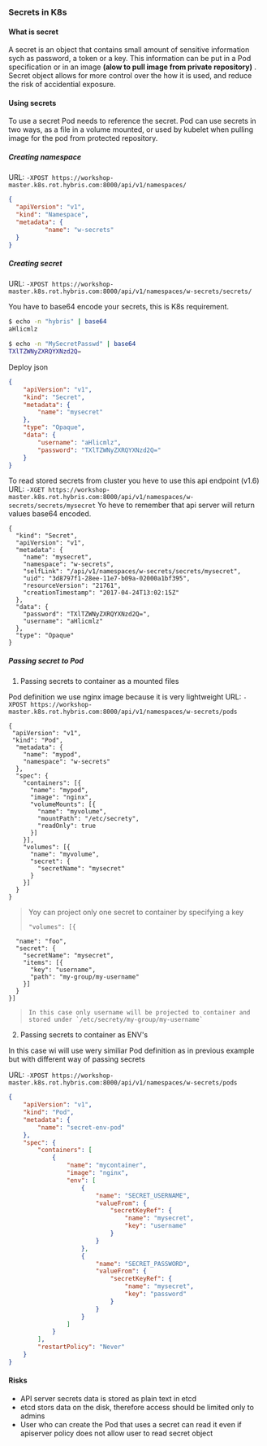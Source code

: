 ### Secrets in K8s  

#### What is secret
A secret is an object that contains small amount of sensitive information sych as password, a token or a key. This information can be put in a Pod specification or in  an image **(alow to pull image from private repository)** . Secret object allows for more control over the how it is used, and reduce the risk of accidential exposure.

#### Using secrets
To use a secret Pod needs to reference the secret. Pod can use secrets in two ways, as a file in a volume mounted, or used by kubelet when pulling image for the pod from protected repository.


##### Creating namespace
URL: `-XPOST https://workshop-master.k8s.rot.hybris.com:8000/api/v1/namespaces/`

```json
{
  "apiVersion": "v1",
  "kind": "Namespace",
  "metadata": {
          "name": "w-secrets"
  }
}
```

##### Creating secret
URL: `-XPOST https://workshop-master.k8s.rot.hybris.com:8000/api/v1/namespaces/w-secrets/secrets/`

You have to base64 encode your secrets, this is K8s requirement.  

```bash
$ echo -n "hybris" | base64
aHlicmlz

$ echo -n "MySecretPasswd" | base64
TXlTZWNyZXRQYXNzd2Q=
```

Deploy json  

```json
{
	"apiVersion": "v1",
	"kind": "Secret",
	"metadata": {
		"name": "mysecret"
	},
	"type": "Opaque",
	"data": {
		"username": "aHlicmlz",
		"password": "TXlTZWNyZXRQYXNzd2Q="
	}
}
```
To read stored secrets from cluster you heve to use this api endpoint (v1.6)
URL: `-XGET https://workshop-master.k8s.rot.hybris.com:8000/api/v1/namespaces/w-secrets/secrets/mysecret`
Yo heve to remember that api server will return values base64 encoded.

```
{
  "kind": "Secret",
  "apiVersion": "v1",
  "metadata": {
    "name": "mysecret",
    "namespace": "w-secrets",
    "selfLink": "/api/v1/namespaces/w-secrets/secrets/mysecret",
    "uid": "3d8797f1-28ee-11e7-b09a-02000a1bf395",
    "resourceVersion": "21761",
    "creationTimestamp": "2017-04-24T13:02:15Z"
  },
  "data": {
    "password": "TXlTZWNyZXRQYXNzd2Q=",
    "username": "aHlicmlz"
  },
  "type": "Opaque"
}
```

##### Passing secret to Pod

1. Passing secrets to container as a mounted files

Pod definition we use nginx image because it is very lightweight
URL: `-XPOST https://workshop-master.k8s.rot.hybris.com:8000/api/v1/namespaces/w-secrets/pods`

```
{
 "apiVersion": "v1",
 "kind": "Pod",
  "metadata": {
    "name": "mypod",
    "namespace": "w-secrets"
  },
  "spec": {
    "containers": [{
      "name": "mypod",
      "image": "nginx",
      "volumeMounts": [{
        "name": "myvolume",
        "mountPath": "/etc/secrety",
        "readOnly": true
      }]
    }],
    "volumes": [{
      "name": "myvolume",
      "secret": {
        "secretName": "mysecret"
      }
    }]
  }
}
```
>Yoy can project only one secret to container by specifying a key
>
>```
> "volumes": [{
      "name": "foo",
      "secret": {
        "secretName": "mysecret",
        "items": [{
          "key": "username",
          "path": "my-group/my-username"
        }]
      }
    }]
> ```
> In this case only username will be projected to container and stored under `/etc/secrety/my-group/my-username`
 


2. Passing secrets to container as ENV's

In this case wi will use wery similiar Pod definition as in previous example but with different way of passing secrets

URL: `-XPOST https://workshop-master.k8s.rot.hybris.com:8000/api/v1/namespaces/w-secrets/pods`

```json
{
	"apiVersion": "v1",
	"kind": "Pod",
	"metadata": {
		"name": "secret-env-pod"
	},
	"spec": {
		"containers": [
			{
				"name": "mycontainer",
				"image": "nginx",
				"env": [
					{
						"name": "SECRET_USERNAME",
						"valueFrom": {
							"secretKeyRef": {
								"name": "mysecret",
								"key": "username"
							}
						}
					},
					{
						"name": "SECRET_PASSWORD",
						"valueFrom": {
							"secretKeyRef": {
								"name": "mysecret",
								"key": "password"
							}
						}
					}
				]
			}
		],
		"restartPolicy": "Never"
	}
}
```

#### Risks
 - API server secrets data is stored as plain text in etcd
 - etcd stors data on the disk, therefore access should be limited only to admins
 - User who can create the Pod that uses a secret can read it even if apiserver policy does not allow user to read secret object  

 
 	
